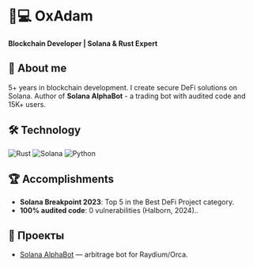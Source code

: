 # 👨💻 OxAdam  
**Blockchain Developer | Solana & Rust Expert**  

## 🚀 About me  
5+ years in blockchain development. I create secure DeFi solutions on Solana.
Author of **Solana AlphaBot** - a trading bot with audited code and 15K+ users.  

## 🛠 Technology  
![Rust](https://img.shields.io/badge/Rust-000000?style=flat&logo=rust&logoColor=white)
![Solana](https://img.shields.io/badge/Solana-14F195?style=flat&logo=solana&logoColor=white)
![Python](https://img.shields.io/badge/Python-3776AB?style=flat&logo=python&logoColor=white)

## 🏆 Accomplishments  
- **Solana Breakpoint 2023**: Top 5 in the Best DeFi Project category.
- **100% audited code**: 0 vulnerabilities (Halborn, 2024)..  

## 🔑 Проекты  
- [Solana AlphaBot](https://github.com/vininha-carvalho/solana-aplha-bot-memecoin-trading-sniping) — arbitrage bot for Raydium/Orca.
